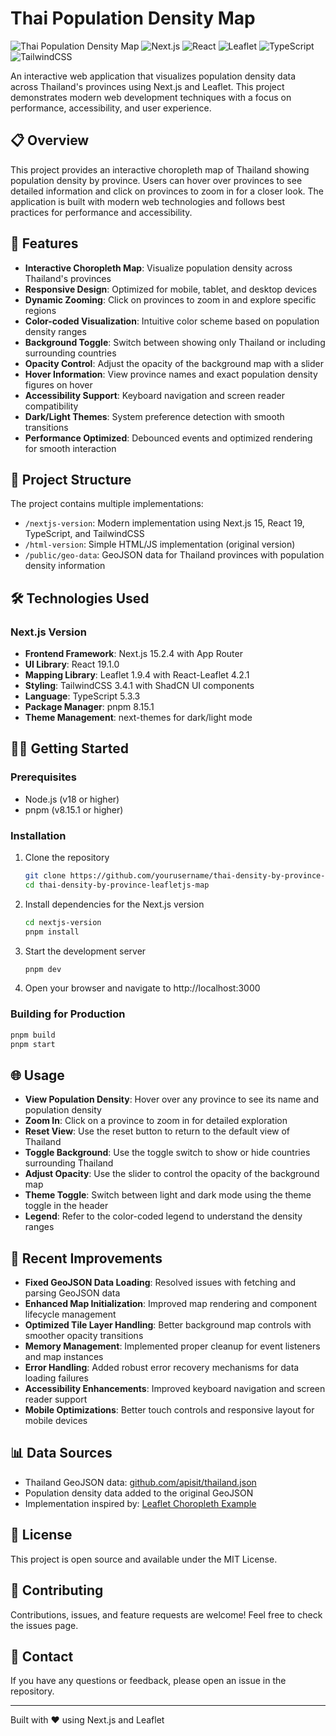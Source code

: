 # Thai Population Density Map

![Thai Population Density Map](https://img.shields.io/badge/Status-Active-brightgreen)
![Next.js](https://img.shields.io/badge/Next.js-15.2.4-blue)
![React](https://img.shields.io/badge/React-19.1.0-blue)
![Leaflet](https://img.shields.io/badge/Leaflet-1.9.4-green)
![TypeScript](https://img.shields.io/badge/TypeScript-5.3.3-blue)
![TailwindCSS](https://img.shields.io/badge/TailwindCSS-3.4.1-blue)

An interactive web application that visualizes population density data across Thailand's provinces using Next.js and Leaflet. This project demonstrates modern web development techniques with a focus on performance, accessibility, and user experience.

## 📋 Overview

This project provides an interactive choropleth map of Thailand showing population density by province. Users can hover over provinces to see detailed information and click on provinces to zoom in for a closer look. The application is built with modern web technologies and follows best practices for performance and accessibility.

## 🌟 Features

- **Interactive Choropleth Map**: Visualize population density across Thailand's provinces
- **Responsive Design**: Optimized for mobile, tablet, and desktop devices
- **Dynamic Zooming**: Click on provinces to zoom in and explore specific regions
- **Color-coded Visualization**: Intuitive color scheme based on population density ranges
- **Background Toggle**: Switch between showing only Thailand or including surrounding countries
- **Opacity Control**: Adjust the opacity of the background map with a slider
- **Hover Information**: View province names and exact population density figures on hover
- **Accessibility Support**: Keyboard navigation and screen reader compatibility
- **Dark/Light Themes**: System preference detection with smooth transitions
- **Performance Optimized**: Debounced events and optimized rendering for smooth interaction

## 🚀 Project Structure

The project contains multiple implementations:

- `/nextjs-version`: Modern implementation using Next.js 15, React 19, TypeScript, and TailwindCSS
- `/html-version`: Simple HTML/JS implementation (original version)
- `/public/geo-data`: GeoJSON data for Thailand provinces with population density information

## 🛠️ Technologies Used

### Next.js Version

- **Frontend Framework**: Next.js 15.2.4 with App Router
- **UI Library**: React 19.1.0
- **Mapping Library**: Leaflet 1.9.4 with React-Leaflet 4.2.1
- **Styling**: TailwindCSS 3.4.1 with ShadCN UI components
- **Language**: TypeScript 5.3.3
- **Package Manager**: pnpm 8.15.1
- **Theme Management**: next-themes for dark/light mode

## 🏃‍♂️ Getting Started

### Prerequisites

- Node.js (v18 or higher)
- pnpm (v8.15.1 or higher)

### Installation

1. Clone the repository

   ```bash
   git clone https://github.com/yourusername/thai-density-by-province-leafletjs-map.git
   cd thai-density-by-province-leafletjs-map
   ```

2. Install dependencies for the Next.js version

   ```bash
   cd nextjs-version
   pnpm install
   ```

3. Start the development server

   ```bash
   pnpm dev
   ```

4. Open your browser and navigate to http://localhost:3000

### Building for Production

```bash
pnpm build
pnpm start
```

## 🌐 Usage

- **View Population Density**: Hover over any province to see its name and population density
- **Zoom In**: Click on a province to zoom in for detailed exploration
- **Reset View**: Use the reset button to return to the default view of Thailand
- **Toggle Background**: Use the toggle switch to show or hide countries surrounding Thailand
- **Adjust Opacity**: Use the slider to control the opacity of the background map
- **Theme Toggle**: Switch between light and dark mode using the theme toggle in the header
- **Legend**: Refer to the color-coded legend to understand the density ranges

## 🔄 Recent Improvements

- **Fixed GeoJSON Data Loading**: Resolved issues with fetching and parsing GeoJSON data
- **Enhanced Map Initialization**: Improved map rendering and component lifecycle management
- **Optimized Tile Layer Handling**: Better background map controls with smoother opacity transitions
- **Memory Management**: Implemented proper cleanup for event listeners and map instances
- **Error Handling**: Added robust error recovery mechanisms for data loading failures
- **Accessibility Enhancements**: Improved keyboard navigation and screen reader support
- **Mobile Optimizations**: Better touch controls and responsive layout for mobile devices

## 📊 Data Sources

- Thailand GeoJSON data: [github.com/apisit/thailand.json](https://github.com/apisit/thailand.json)
- Population density data added to the original GeoJSON
- Implementation inspired by: [Leaflet Choropleth Example](http://leafletjs.com/examples/choropleth/)

## 📝 License

This project is open source and available under the MIT License.

## 🤝 Contributing

Contributions, issues, and feature requests are welcome! Feel free to check the issues page.

## 📧 Contact

If you have any questions or feedback, please open an issue in the repository.

---

Built with ❤️ using Next.js and Leaflet
